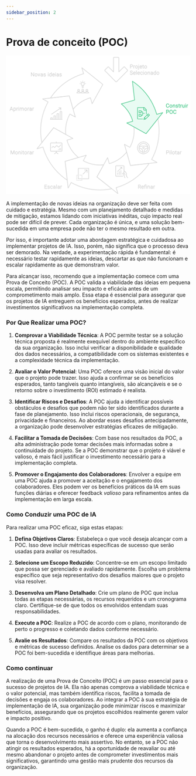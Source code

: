 ```yaml
---
sidebar_position: 2
---
```

# Prova de conceito (POC)
![Fluxo adoção da IA - Implementar](./ciclo/ciclo-implementar-poc.svg)

A implementação de novas ideias na organização deve ser feita com cuidado e estratégia. Mesmo com um planejamento detalhado e medidas de mitigação, estamos lidando com iniciativas inéditas, cujo impacto real pode ser difícil de prever. Cada organização é única, e uma solução bem-sucedida em uma empresa pode não ter o mesmo resultado em outra.

Por isso, é importante adotar uma abordagem estratégica e cuidadosa ao implementar projetos de IA. Isso, porém, não significa que o processo deva ser demorado. Na verdade, a experimentação rápida é fundamental: é necessário testar rapidamente as ideias, descartar as que não funcionam e escalar rapidamente as que demonstram valor.

Para alcançar isso, recomendo que a implementação comece com uma Prova de Conceito (POC). A POC valida a viabilidade das ideias em pequena escala, permitindo analisar seu impacto e eficácia antes de um comprometimento mais amplo. Essa etapa é essencial para assegurar que os projetos de IA entreguem os benefícios esperados, antes de realizar investimentos significativos na implementação completa.

### Por Que Realizar uma POC?

1. **Comprovar a Viabilidade Técnica**: A POC permite testar se a solução técnica proposta é realmente exequível dentro do ambiente específico da sua organização. Isso inclui verificar a disponibilidade e qualidade dos dados necessários, a compatibilidade com os sistemas existentes e a complexidade técnica da implementação.

2. **Avaliar o Valor Potencial**: Uma POC oferece uma visão inicial do valor que o projeto pode trazer. Isso ajuda a confirmar se os benefícios esperados, tanto tangíveis quanto intangíveis, são alcançáveis e se o retorno sobre o investimento (ROI) estimado é realista.

3. **Identificar Riscos e Desafios**: A POC ajuda a identificar possíveis obstáculos e desafios que podem não ter sido identificados durante a fase de planejamento. Isso inclui riscos operacionais, de segurança, privacidade e financeiros. Ao abordar esses desafios antecipadamente, a organização pode desenvolver estratégias eficazes de mitigação.

4. **Facilitar a Tomada de Decisões**: Com base nos resultados da POC, a alta administração pode tomar decisões mais informadas sobre a continuidade do projeto. Se a POC demonstrar que o projeto é viável e valioso, é mais fácil justificar o investimento necessário para a implementação completa.

5. **Promover o Engajamento dos Colaboradores**: Envolver a equipe em uma POC ajuda a promover a aceitação e o engajamento dos colaboradores. Eles podem ver os benefícios práticos da IA em suas funções diárias e oferecer feedback *valioso* para refinamentos antes da implementação em larga escala.

### Como Conduzir uma POC de IA

Para realizar uma POC eficaz, siga estas etapas:

1. **Defina Objetivos Claros**: Estabeleça o que você deseja alcançar com a POC. Isso deve incluir métricas específicas de sucesso que serão usadas para avaliar os resultados.

2. **Selecione um Escopo Reduzido**: Concentre-se em um escopo limitado que possa ser gerenciado e avaliado rapidamente. Escolha um problema específico que seja representativo dos desafios maiores que o projeto visa resolver.

3. **Desenvolva um Plano Detalhado**: Crie um plano de POC que inclua todas as etapas necessárias, os recursos requeridos e um cronograma claro. Certifique-se de que todos os envolvidos entendam suas responsabilidades.

4. **Execute a POC**: Realize a POC de acordo com o plano, monitorando de perto o progresso e coletando dados conforme necessário.

5. **Avalie os Resultados**: Compare os resultados da POC com os objetivos e métricas de sucesso definidos. Analise os dados para determinar se a POC foi bem-sucedida e identifique áreas para melhorias.

### Como continuar
A realização de uma Prova de Conceito (POC) é um passo essencial para o sucesso de projetos de IA. Ela não apenas comprova a viabilidade técnica e o valor potencial, mas também identifica riscos, facilita a tomada de decisões e engaja os colaboradores. Ao integrar a POC à sua estratégia de implementação de IA, sua organização pode minimizar riscos e maximizar benefícios, assegurando que os projetos escolhidos realmente gerem valor e impacto positivo.

Quando a POC é bem-sucedida, o ganho é duplo: ela aumenta a confiança na alocação dos recursos necessários e oferece uma experiência valiosa que torna o desenvolvimento mais assertivo. No entanto, se a POC não atingir os resultados esperados, há a oportunidade de reavaliar ou até mesmo abandonar o projeto antes de comprometer investimentos mais significativos, garantindo uma gestão mais prudente dos recursos da organização.